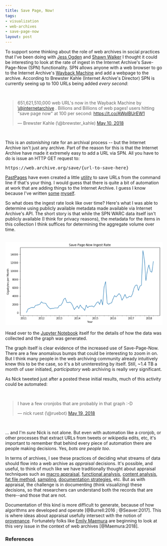 ```yaml
---
title: Save Page, Now!
tags:
- visualization
- web-archives
- save-page-now
layout: post
---
```



To support some thinking about the role of web archives in social practices that
I've been doing with [Jess Ogden] and [Shawn Walker] I thought it could be
interesting to look at the rate of ingest in the Internet Archive's
Save-Page-Now (SPN) functionality. SPN allows anyone with a web browser to go to
the Internet Archive's [Wayback Machine] and add a webpage to the archive.
According to Brewster Kahle (Internet Archive's Director) SPN is currently
seeing up to 100 URLs being added *every second*:

<br>
<blockquote class="twitter-tweet" data-lang="en"><p lang="en" dir="ltr">651,621,510,000 web URL&#39;s now in the Wayback Machine by <a href="https://twitter.com/internetarchive?ref_src=twsrc%5Etfw">\@internetarchive</a> .   Billions and Billions of web pages!  users hitting &quot;save page now&quot; at 100 per second:  <a href="https://t.co/AWpIBUrEW1">https://t.co/AWpIBUrEW1</a></p>&mdash; Brewster Kahle (\@brewster_kahle) <a href="https://twitter.com/brewster_kahle/status/994380510011928578?ref_src=twsrc%5Etfw">May 10, 2018</a></blockquote>
<script async src="https://platform.twitter.com/widgets.js" charset="utf-8"></script>
<br>

This is an *astonishing* rate for an archival process -- but the Internet
Archive isn't just any archive. Part of the reason for this is that the Internet
Archive have made it extremely easy to add a URL via SPN. All you have to do is
issue an HTTP GET request to:

<pre>
https://web.archive.org/save/{url-to-save-here}
</pre>

[PastPages] have even created a little [utility] to save URLs from
the command line if that's your thing. I would guess that there is quite a bit
of automation at work that are adding things to the Internet Archive.
I guess I know because I've written [some] [myself].

So what does the ingest rate look like over time? Here's what I was able to
determine using publicly available metadata made available via Internet
Archive's API. The short story is that while the SPN WARC data itself isn't
publicly available (I think for privacy reasons), the metadata for the items in
this collection I think suffices for determining the aggregate volume over time.

<br>
<img class="img-fluid" src="/images/spn.png">
<br>

Head over to the [Jupyter Notebook] itself for the details of how the data was
collected and the graph was generated.

The graph itself is clear evidence of the increased use of Save-Page-Now. There
are a few anomalous bumps that could be interesting to zoom in on. But I think
many people in the web archiving community already intuitively knew this to be
the case, so it's a bit uninteresting by itself. Still, ~1.4 TB a month of user
initiated, *participatory* web archiving is really very significant.

As Nick tweeted just after a posted these initial results, much of this activity
could be automated:

<br>
<blockquote class="twitter-tweet" data-conversation="none" data-lang="en"><p lang="en" dir="ltr">I have a few cronjobs that are probably in that graph :-D</p>&mdash; nick ruest (\@ruebot) <a href="https://twitter.com/ruebot/status/997850677836746753?ref_src=twsrc%5Etfw">May 19, 2018</a></blockquote>
<br>

... and I'm *sure* Nick is not alone. But even with automation like a cronjob,
or other processes that extract URLs from tweets or wikipedia edits, etc, it's
important to remember that behind every piece of automation there are people
making decisions. Yes, *bots are people too*.

In terms of archives, I see these practices of deciding what streams of data
should flow into a web archive as *appraisal* decisions. It's possible, and
useful, to think of much like we have traditionally thought about appraisal
techniques such as [macro appraisal], [functional analysis], [content analysis],
[fat file method], [sampling], [documentation strategies], etc. But as with
appraisal, the challenge is in documenting (think visualizing) these decisions,
so that researchers can understand both the records that are there--and those
that are not.

Documentation of this kind is more difficult to generate, because of how
algorithms are developed and operate [@Burrell:2016 ; @Seaver:2017]. This is
where ideas about appraisal usefully intersect with the notion of [provenance].
Fortunately folks like [Emily Maemura] are beginning to look at this very issue
in the context of web archives [@Maemura:2018].

### References

[utility]: https://github.com/pastpages/savepagenow
[Wayback Machine]: https://web.archive.org/
[Jupyter Notebook]: https://gitlab.com/slowa/spn/-/blob/master/notebooks/Sizes.ipynb
[PastPages]: http://www.pastpages.org/
[some]: https://github.com/docnow/diffengine
[myself]: https://github.com/docnow/docnow
[macro appraisal]: https://www2.archivists.org/glossary/terms/m/macro-appraisal
[functional analysis]: https://www2.archivists.org/glossary/terms/f/functional-analysis
[content analysis]: https://www2.archivists.org/glossary/terms/c/content-analysis
[fat file method]: https://www2.archivists.org/glossary/terms/f/fat-file-method
[documentation strategies]: https://www2.archivists.org/glossary/terms/d/documentation-strategy
[sampling]: https://www2.archivists.org/glossary/terms/s/sampling
[Emily Maemura]: https://twitter.com/emilymaemura
[provenance]: https://www2.archivists.org/glossary/terms/p/provenance
[Jess Ogden]: https://archivingtheweb.me/
[Shawn Walker]: http://shawnw.io/
